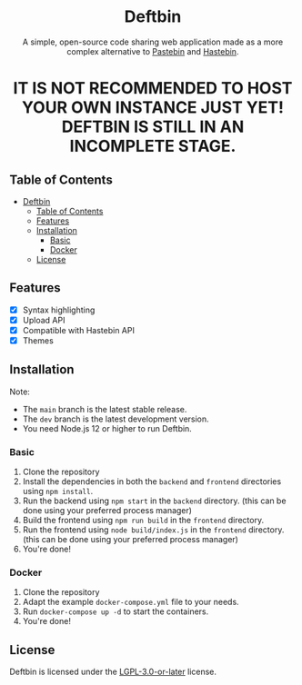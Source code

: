 <div align="center">

# Deftbin
A simple, open-source code sharing web application made as a more complex alternative to [Pastebin](https://pastebin.com/) and [Hastebin](https://hastebin.com/).

<h1>IT IS NOT RECOMMENDED TO HOST YOUR OWN INSTANCE JUST YET! DEFTBIN IS STILL IN AN INCOMPLETE STAGE.</h1>

</div>

## Table of Contents

- [Deftbin](#deftbin)
  - [Table of Contents](#table-of-contents)
  - [Features](#features)
  - [Installation](#installation)
    - [Basic](#basic)
    - [Docker](#docker)
  - [License](#license)

## Features

- [x] Syntax highlighting
- [x] Upload API
- [x] Compatible with Hastebin API
- [x] Themes

## Installation

Note:
- The `main` branch is the latest stable release.
- The `dev` branch is the latest development version.
- You need Node.js 12 or higher to run Deftbin.

### Basic

1. Clone the repository
2. Install the dependencies in both the `backend` and `frontend` directories using `npm install`.
3. Run the backend using `npm start` in the `backend` directory. (this can be done using your preferred process manager)
4. Build the frontend using `npm run build` in the `frontend` directory.
5. Run the frontend using `node build/index.js` in the `frontend` directory. (this can be done using your preferred process manager)
6. You're done!

### Docker

1. Clone the repository
2. Adapt the example `docker-compose.yml` file to your needs.
3. Run `docker-compose up -d` to start the containers.
4. You're done!

## License

Deftbin is licensed under the [LGPL-3.0-or-later][lgpl] license.

[lgpl]: https://www.gnu.org/licenses/lgpl-3.0.en.html
